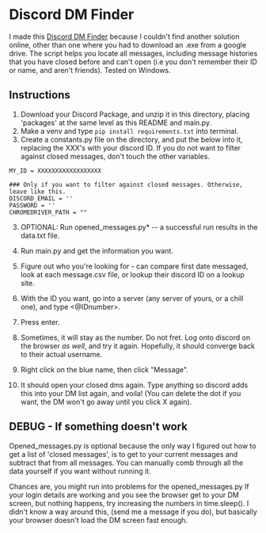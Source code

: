 # Discord DM Finder
I made this [Discord DM Finder](https://discord.com/) because I couldn't find another solution online, other than one where you had to download an .exe from a google drive. 
The script helps you locate all messages, including message histories that you have closed before and can't open (i.e you don't remember their ID or name, and aren't friends).
Tested on Windows.

## Instructions
1. Download your Discord Package, and unzip it in this directory, placing 'packages' at the same level as this README and main.py.
2. Make a venv and type ```pip install requirements.txt``` into terminal.
3. Create a constants.py file on the directory, and put the below into it, replacing the XXX's with your discord ID. If you do not want to filter against closed messages, don't touch the other variables.
```
MY_ID = XXXXXXXXXXXXXXXXXX

### Only if you want to filter against closed messages. Otherwise, leave like this.
DISCORD_EMAIL = ''
PASSWORD = ''
CHROMEDRIVER_PATH = ""
```
3. OPTIONAL: Run opened_messages.py* -- a successful run results in the data.txt file.

4. Run main.py and get the information you want.

5. Figure out who you're looking for - can compare first date messaged, look at each message.csv file, or lookup their discord ID on a lookup site.

6.  With the ID you want, go into a server (any server of yours, or a chill one), and type <@IDnumber>.

7. Press enter.

8. Sometimes, it will stay as the number. Do not fret. Log onto discord on the browser *as well*, and try it again. Hopefully, it should converge back to their actual username. 

9. Right click on the blue name, then click "Message".

10. It should open your closed dms again. Type anything so discord adds this into your DM list again, and voila! (You can delete the dot if you want, the DM won't go away until you click X again).


## DEBUG - If something doesn't work
Opened_messages.py is optional because the only way I figured out how to get a list of 'closed messages', is to get to your current messages and subtract that from all messages. You can manually comb through all the data yourself if you want without running it.

Chances are, you might run into problems for the opened_messages.py
If your login details are working and you see the browser get to your DM screen, but nothing happens, try increasing the numbers in time.sleep(). I didn't know a way around this, (send me a message if you do), but basically your browser doesn't load the DM screen fast enough.